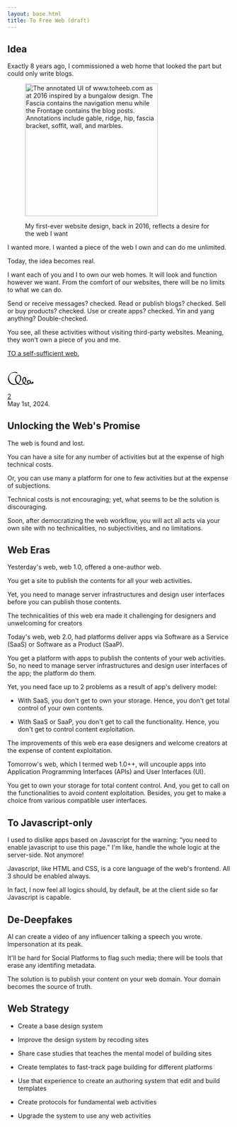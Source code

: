 ```yaml
---
layout: base.html
title: To Free Web (draft)
---
```



<section>
<hgroup>
<h2>Idea</h2>
</hgroup>

Exactly 8 years ago, I commissioned a web home that looked the part but could only write blogs.

<figure>
  <p>
    <img
      width="300"
      src="/en/toheeb-2016.jpg"
      alt="The annotated UI of www.toheeb.com as at 2016 inspired by a bungalow design. The Fascia contains the navigation menu while the Frontage contains the blog posts. Annotations include gable, ridge, hip, fascia bracket, soffit, wall, and marbles."
    />
  </p>
  <figcaption>
    <p>
      My first-ever website design, back in 2016, reflects a desire for
      the web I want
    </p>
  </figcaption>
</figure>

I wanted more. I wanted a piece of the web I own and can do me unlimited.

Today, the idea becomes real.

I want each of you and I to own our web homes. It will look and function however we want. From the comfort of our websites, there will be no limits to what we can do.

Send or receive messages? checked. Read or publish blogs? checked. Sell or buy products? checked. Use or create apps? checked. Yin and yang anything? Double-checked.

You see, all these activities without visiting third-party websites. Meaning, they won't own a piece of you and me.

[TO a self-sufficient web.](/en/portfolio/)

<p style="margin-top: 2rem">
  <svg
    width="60"
    xmlns="http://www.w3.org/2000/svg"
    fill-rule="evenodd"
    stroke-linejoin="round"
    stroke-miterlimit="2"
    clip-rule="evenodd"
    viewBox="0 0 52 29"
  >
    <path fill="none" d="M0 0h52v29H0z" />
    <circle cx="49.465" cy="22" r="1.55" />
    <path
      d="M50.286 22.343a2.59 2.59 0 0 1-1.019.892 2.462 2.462 0 0 1-1.282.22c-.516-.082-.904-.387-1.265-.712-.2-.18-.36-.394-.508-.619-.219-.335-.422-.696-.454-1.124a2.237 2.237 0 0 1 .111-1.096.618.618 0 0 0-1.095-.569A3.693 3.693 0 0 0 44.212 21c-.057.736.109 1.44.448 2.038.152.267.339.517.571.716.736.63 1.721.944 2.754.791a3.539 3.539 0 0 0 1.705-.576c.491-.328.906-.76 1.176-1.286a.337.337 0 0 0-.58-.34Z"
    />
    <path
      d="M41.985 17.253c-1.056-.067-2.029.332-2.754.993-.744.679-1.179 1.669-1.211 2.754.089 1.069.538 2.025 1.3 2.665.723.606 1.652.98 2.665.886.973-.023 1.833-.442 2.471-1.08A3.606 3.606 0 0 0 45.536 21c.037-.992-.355-1.894-.979-2.572a3.699 3.699 0 0 0-2.572-1.175Zm0 1.494a2.292 2.292 0 0 1 1.669.584c.454.417.756 1.005.78 1.669.016.684-.23 1.322-.678 1.771-.449.448-1.087.694-1.771.678-.65-.06-1.188-.408-1.577-.872-.354-.422-.507-.985-.458-1.577a2.1 2.1 0 0 1 .547-1.488c.378-.414.885-.727 1.488-.765Z"
    />
    <path
      d="M44.188 22.447a7.589 7.589 0 0 1-2.785 2.212 7.36 7.36 0 0 1-3.418.677c-1.995-.07-3.758-.96-5.03-2.306-.758-.803-1.305-1.785-1.661-2.856-.228-.689-.403-1.41-.429-2.174a7.138 7.138 0 0 1 .221-2.24.748.748 0 0 0-1.422-.462A8.741 8.741 0 0 0 29.105 18c-.033.963.074 1.9.351 2.771.432 1.358 1.235 2.554 2.247 3.511a8.682 8.682 0 0 0 6.282 2.382 8.552 8.552 0 0 0 3.89-1.089 8.485 8.485 0 0 0 2.908-2.7.366.366 0 1 0-.595-.428Z"
    />
    <path
      d="M30.833 16.851c.163-1.054.493-2.008.974-2.716.522-.767 1.18-1.247 1.827-1.112.283.055.488.278.681.545.219.303.396.685.525 1.127.236.808.34 1.785.216 2.825a.816.816 0 1 0 1.614.256c.314-1.612.208-3.15-.241-4.289-.513-1.3-1.453-2.099-2.513-2.245-1.041-.112-2.095.404-2.944 1.475-.749.944-1.388 2.302-1.635 3.897a.758.758 0 0 0 1.496.237Z"
    />
    <path
      d="M35.054 17.076c-.041 1.158-.258 2.271-.709 3.287a8.567 8.567 0 0 1-1.986 2.812 8.288 8.288 0 0 1-2.329 1.513c-1.233.535-2.614.752-4.045.683-2.529-.143-4.712-1.338-6.311-3.06a11.16 11.16 0 0 1-1.267-1.669c-.857-1.361-1.457-2.919-1.524-4.642a.898.898 0 1 0-1.796 0c-.082 2.108.412 4.12 1.424 5.807a9.269 9.269 0 0 0 1.646 2.021 10.587 10.587 0 0 0 7.828 2.801c1.589-.077 3.063-.516 4.399-1.184a12.506 12.506 0 0 0 2.508-1.671 11.945 11.945 0 0 0 2.464-2.881 11.161 11.161 0 0 0 1.422-3.615.868.868 0 1 0-1.724-.202Z"
    />
    <path
      d="M16.937 16.634a9.846 9.846 0 0 1-.026-1.092c.012-.36.04-.727.091-1.098.293-2.025 1.098-3.782 2.205-4.893.885-.888 1.946-1.36 3-1.184 1.012.253 1.712 1.121 2.194 2.246.194.453.333.955.457 1.488.262 1.131.4 2.414.219 3.767l-.142.856a.729.729 0 0 0 1.408.367l.252-.955c.346-1.573.397-3.112.104-4.45a6.885 6.885 0 0 0-.697-1.856c-.842-1.524-2.107-2.514-3.583-2.667-1.421-.264-2.865.305-4.109 1.457-1.345 1.245-2.454 3.196-2.942 5.536a12.122 12.122 0 0 0-.266 2.55.918.918 0 0 0 1.835-.072Z"
    />
    <path
      d="M25.064 15.92c-.352 2.729-1.64 5.198-3.611 6.954a9.76 9.76 0 0 1-1.997 1.392c-1.629.842-3.512 1.208-5.471 1.129-3.086-.148-5.786-1.559-7.738-3.657a13.525 13.525 0 0 1-2.342-3.564c-.58-1.287-.991-2.677-1.068-4.174-.113-1.854.189-3.633.905-5.218.503-1.111 1.177-2.139 2.026-2.999 2.074-2.098 5.038-3.266 8.217-3.195a11.52 11.52 0 0 1 4.54 1.125.757.757 0 1 0 .614-1.385 12.497 12.497 0 0 0-2.537-.735 12.585 12.585 0 0 0-2.617-.181c-3.445.077-6.482 1.585-8.75 3.838a15.002 15.002 0 0 0-1.873 2.24A12.913 12.913 0 0 0 1.133 14c-.098 2.124.29 4.168 1.168 5.954a11.456 11.456 0 0 0 2.455 3.275 12.562 12.562 0 0 0 9.229 3.376c2.124-.085 4.077-.728 5.818-1.69.762-.421 1.49-.891 2.165-1.429 2.275-1.812 3.948-4.347 4.589-7.308a.758.758 0 0 0-1.493-.258Z"
    />
  </svg>  
  
  [2](/en)  
  May 1st, 2024.

</p>

</section>


<section>
<hgroup>
<h2>Unlocking the Web's Promise</h2>
</hgroup>

The web is found and lost.

You can have a site for any number of activities but at the expense of high technical costs.

Or, you can use many a platform for one to few activities but at the expense of subjections.

Technical costs is not encouraging; yet, what seems to be the solution is discouraging.

Soon, after democratizing the web workflow, you will act all acts via your own site with no technicalities, no subjectivities, and no limitations.
</section>



<section>
<hgroup>
<h2>Web Eras</h2>
</hgroup>

Yesterday's web, web 1.0, offered a one-author web.

You get a site to publish the contents for all your web activities.

Yet, you need to manage server infrastructures and design user interfaces before you can publish those contents.

The technicalities of this web era made it challenging for designers and unwelcoming for creators

Today's web, web 2.0, had platforms deliver apps via Software as a Service (SaaS) or Software as a Product (SaaP).

You get a platform with apps to publish the contents of your web activities. So, no need to manage server infrastructures and design user interfaces of the app; the platform do them.

Yet, you need face up to 2 problems as a result of app's delivery model:

- With SaaS, you don't get to own your storage. Hence, you don't get total control of your own contents.

- With SaaS or SaaP, you don't get to call the functionality. Hence, you don't get to control content exploitation.

The improvements of this web era ease designers and welcome creators at the expense of content exploitation.

Tomorrow's web, which I termed web 1.0++, will uncouple apps into Application Programming Interfaces (APIs) and User Interfaces (UI).

You get to own your storage for total content control. And, you get to call on the functionalities to avoid content exploitation. Besides, you get to make a choice from various compatible user interfaces.

</section>


<section>
<hgroup>
<h2>To Javascript-only</h2>
</hgroup>


I used to dislike apps based on Javascript for the warning: <q>you need to enable javascript to use this page.</q> I'm like, handle the whole logic at the server-side. Not anymore!

Javascript, like HTML and CSS, is a core language of the web's frontend. All 3 should be enabled always. 

In fact, I now feel all logics should, by default, be at the client side so far Javascript is capable.
</section>


<section>
<hgroup>
<h2>De-Deepfakes</h2>
</hgroup>


AI can create a video of any influencer talking a speech you wrote. Impersonation at its peak. 

It'll be hard for Social Platforms to flag such media; there will be tools that erase any identifing metadata.

The solution is to publish your content on your web domain. Your domain becomes the source of truth.
</section>


<section>
<hgroup>
<h2>Web Strategy</h2>
</hgroup>

- Create a base design system

- Improve the design system by recoding sites

- Share case studies that teaches the mental model of building sites

- Create templates to fast-track page building for different platforms

- Use that experience to create an authoring system that edit and build templates

- Create protocols for fundamental web activities

- Upgrade the system to use any web activities
</section>